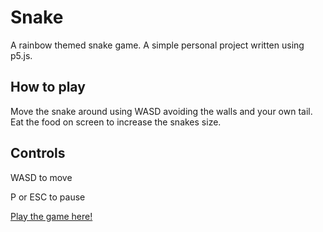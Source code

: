 # Snake
A rainbow themed snake game. A simple personal project written using p5.js.

## How to play 

Move the snake around using WASD avoiding the walls and your own tail. Eat the food on screen to increase the snakes size. 

## Controls 

WASD to move 

P or ESC to pause

[Play the game here!](https://madeyouloook.github.io/Snake/)
